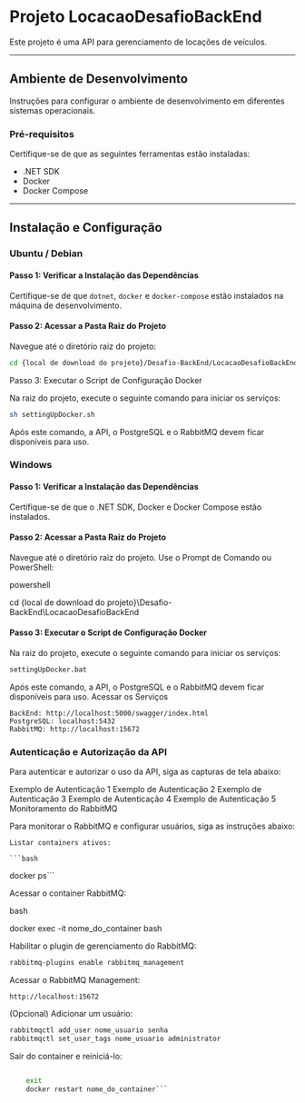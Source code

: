 # Projeto LocacaoDesafioBackEnd

Este projeto é uma API para gerenciamento de locações de veículos.

---

## Ambiente de Desenvolvimento

Instruções para configurar o ambiente de desenvolvimento em diferentes sistemas operacionais.

### Pré-requisitos

Certifique-se de que as seguintes ferramentas estão instaladas:

- .NET SDK
- Docker
- Docker Compose

---

## Instalação e Configuração

### Ubuntu / Debian

#### Passo 1: Verificar a Instalação das Dependências

Certifique-se de que `dotnet`, `docker` e `docker-compose` estão instalados na máquina de desenvolvimento.

#### Passo 2: Acessar a Pasta Raiz do Projeto

Navegue até o diretório raiz do projeto:

```bash
cd {local de download do projeto}/Desafio-BackEnd/LocacaoDesafioBackEnd
```

Passo 3: Executar o Script de Configuração Docker

Na raiz do projeto, execute o seguinte comando para iniciar os serviços:

```bash
sh settingUpDocker.sh
```

Após este comando, a API, o PostgreSQL e o RabbitMQ devem ficar disponíveis para uso.


### Windows

#### Passo 1: Verificar a Instalação das Dependências

Certifique-se de que o .NET SDK, Docker e Docker Compose estão instalados.

#### Passo 2: Acessar a Pasta Raiz do Projeto

Navegue até o diretório raiz do projeto. Use o Prompt de Comando ou PowerShell:

powershell

cd {local de download do projeto}\Desafio-BackEnd\LocacaoDesafioBackEnd

#### Passo 3: Executar o Script de Configuração Docker

Na raiz do projeto, execute o seguinte comando para iniciar os serviços:

```cmd
settingUpDocker.bat
```

Após este comando, a API, o PostgreSQL e o RabbitMQ devem ficar disponíveis para uso.
Acessar os Serviços

    BackEnd: http://localhost:5000/swagger/index.html
    PostgreSQL: localhost:5432
    RabbitMQ: http://localhost:15672

### Autenticação e Autorização da API

Para autenticar e autorizar o uso da API, siga as capturas de tela abaixo:

Exemplo de Autenticação 1 Exemplo de Autenticação 2 Exemplo de Autenticação 3 Exemplo de Autenticação 4 Exemplo de Autenticação 5
Monitoramento do RabbitMQ

Para monitorar o RabbitMQ e configurar usuários, siga as instruções abaixo:

    Listar containers ativos:

    ```bash
  docker ps```


Acessar o container RabbitMQ:

bash

docker exec -it nome_do_container bash

Habilitar o plugin de gerenciamento do RabbitMQ:

```bash
rabbitmq-plugins enable rabbitmq_management
```

Acessar o RabbitMQ Management:

    http://localhost:15672

(Opcional) Adicionar um usuário:

```bash
rabbitmqctl add_user nome_usuario senha
rabbitmqctl set_user_tags nome_usuario administrator
```

Sair do container e reiniciá-lo:

```bash

    exit
    docker restart nome_do_container```

